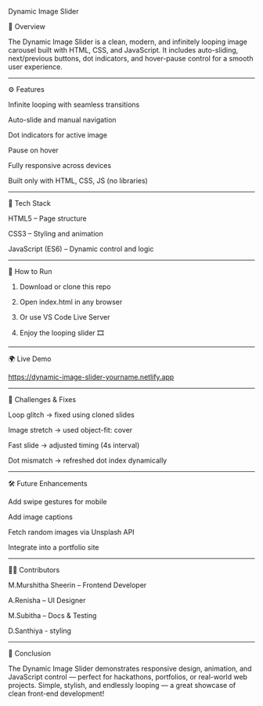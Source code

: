 Dynamic Image Slider

📸 Overview

The Dynamic Image Slider is a clean, modern, and infinitely looping image carousel built with HTML, CSS, and JavaScript.
It includes auto-sliding, next/previous buttons, dot indicators, and hover-pause control for a smooth user experience.


---

⚙️ Features

Infinite looping with seamless transitions

Auto-slide and manual navigation

Dot indicators for active image

Pause on hover

Fully responsive across devices

Built only with HTML, CSS, JS (no libraries)



---

🧠 Tech Stack

HTML5 – Page structure

CSS3 – Styling and animation

JavaScript (ES6) – Dynamic control and logic



---

🚀 How to Run

1. Download or clone this repo


2. Open index.html in any browser


3. Or use VS Code Live Server


4. Enjoy the looping slider 🎞️




---

🌍 Live Demo

https://dynamic-image-slider-yourname.netlify.app


---

🧾 Challenges & Fixes

Loop glitch → fixed using cloned slides

Image stretch → used object-fit: cover

Fast slide → adjusted timing (4s interval)

Dot mismatch → refreshed dot index dynamically



---

🛠️ Future Enhancements

Add swipe gestures for mobile

Add image captions

Fetch random images via Unsplash API

Integrate into a portfolio site



---

🧑‍💻 Contributors

M.Murshitha Sheerin – Frontend Developer

A.Renisha – UI Designer

M.Subitha – Docs & Testing

D.Santhiya - styling



---

🏁 Conclusion

The Dynamic Image Slider demonstrates responsive design, animation, and JavaScript control — perfect for hackathons, portfolios, or real-world web projects.
Simple, stylish, and endlessly looping — a great showcase of clean front-end development!
